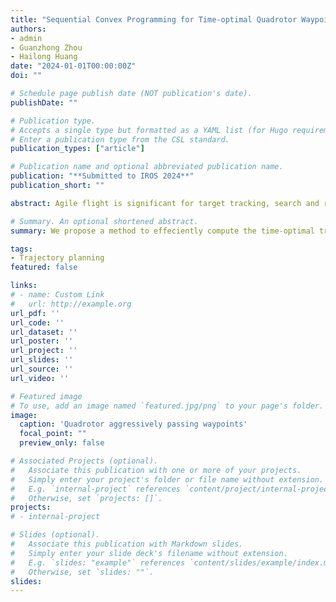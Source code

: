 ```yaml
---
title: "Sequential Convex Programming for Time-optimal Quadrotor Waypoint Flight"
authors:
- admin
- Guanzhong Zhou
- Hailong Huang
date: "2024-01-01T00:00:00Z"
doi: ""

# Schedule page publish date (NOT publication's date).
publishDate: ""

# Publication type.
# Accepts a single type but formatted as a YAML list (for Hugo requirements).
# Enter a publication type from the CSL standard.
publication_types: ["article"]

# Publication name and optional abbreviated publication name.
publication: "**Submitted to IROS 2024**"
publication_short: ""

abstract: Agile flight is significant for target tracking, search and rescue, and delivery applications. To achieve agile flight, we can exploit the actuator's potential by utilizing the full dynamics of the quadrotor. However, the 6-degrees-of-freedom dynamics render the optimization problem non-convex, and thus computationally intractable. To tackle this issue, we convert the original non-convex optimal control problem (OCP) into a convex subproblem and use the sequential convex programming (SCP) algorithm to iteratively solve the subproblems. Moreover, the state-triggered constraints are proposed to simultaneously optimize the time allocation of the waypoint and the trajectory itself. The numerical and physical experiment results show that the SCP algorithm can significantly reduce the computing time while ensuring a satisfactory solution.

# Summary. An optional shortened abstract.
summary: We propose a method to effeciently compute the time-optimal trajectory for waypoint flight utlizing the full dynamics of a quadrotor.

tags:
- Trajectory planning
featured: false 

links:
# - name: Custom Link
#   url: http://example.org
url_pdf: ''
url_code: ''
url_dataset: ''
url_poster: ''
url_project: ''
url_slides: ''
url_source: ''
url_video: ''

# Featured image
# To use, add an image named `featured.jpg/png` to your page's folder. 
image:
  caption: 'Quadrotor aggressively passing waypoints'
  focal_point: ""
  preview_only: false

# Associated Projects (optional).
#   Associate this publication with one or more of your projects.
#   Simply enter your project's folder or file name without extension.
#   E.g. `internal-project` references `content/project/internal-project/index.md`.
#   Otherwise, set `projects: []`.
projects:
# - internal-project

# Slides (optional).
#   Associate this publication with Markdown slides.
#   Simply enter your slide deck's filename without extension.
#   E.g. `slides: "example"` references `content/slides/example/index.md`.
#   Otherwise, set `slides: ""`.
slides: 
---
```


<!-- {{% callout note %}}
Create your slides in Markdown - click the *Slides* button to check out the example.
{{% /callout %}}

Add the publication's **full text** or **supplementary notes** here. You can use rich formatting such as including [code, math, and images](https://docs.hugoblox.com/content/writing-markdown-latex/). -->
